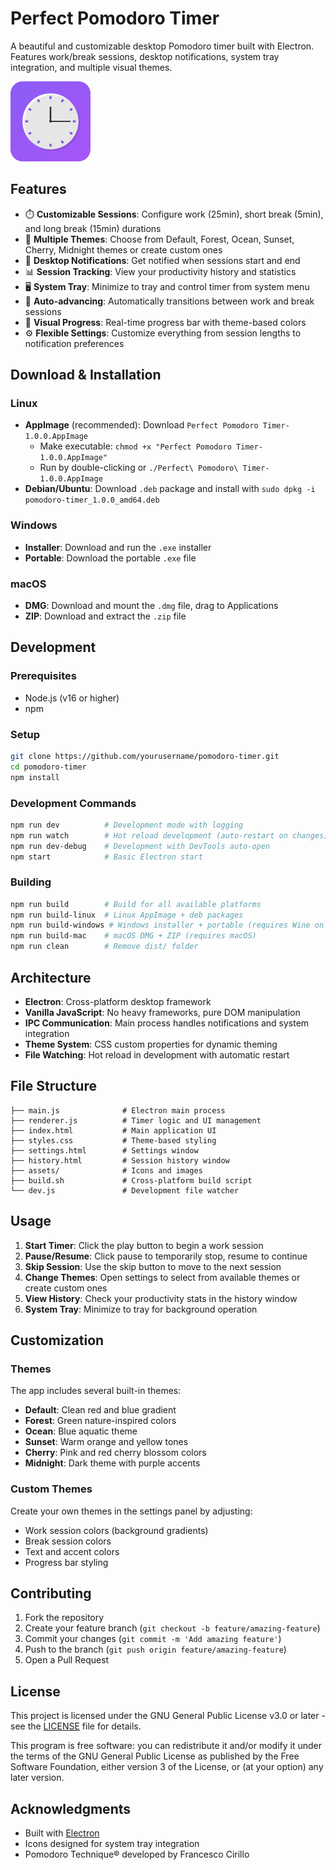 # Perfect Pomodoro Timer

A beautiful and customizable desktop Pomodoro timer built with Electron. Features work/break sessions, desktop notifications, system tray integration, and multiple visual themes.

![Perfect Pomodoro Timer](assets/icon-128.png)

## Features

- ⏱️ **Customizable Sessions**: Configure work (25min), short break (5min), and long break (15min) durations
- 🎨 **Multiple Themes**: Choose from Default, Forest, Ocean, Sunset, Cherry, Midnight themes or create custom ones
- 🔔 **Desktop Notifications**: Get notified when sessions start and end
- 📊 **Session Tracking**: View your productivity history and statistics
- 🖥️ **System Tray**: Minimize to tray and control timer from system menu
- 🎯 **Auto-advancing**: Automatically transitions between work and break sessions
- 🌈 **Visual Progress**: Real-time progress bar with theme-based colors
- ⚙️ **Flexible Settings**: Customize everything from session lengths to notification preferences

## Download & Installation

### Linux
- **AppImage** (recommended): Download `Perfect Pomodoro Timer-1.0.0.AppImage`
  - Make executable: `chmod +x "Perfect Pomodoro Timer-1.0.0.AppImage"`
  - Run by double-clicking or `./Perfect\ Pomodoro\ Timer-1.0.0.AppImage`
- **Debian/Ubuntu**: Download `.deb` package and install with `sudo dpkg -i pomodoro-timer_1.0.0_amd64.deb`

### Windows
- **Installer**: Download and run the `.exe` installer
- **Portable**: Download the portable `.exe` file

### macOS
- **DMG**: Download and mount the `.dmg` file, drag to Applications
- **ZIP**: Download and extract the `.zip` file

## Development

### Prerequisites
- Node.js (v16 or higher)
- npm

### Setup
```bash
git clone https://github.com/yourusername/pomodoro-timer.git
cd pomodoro-timer
npm install
```

### Development Commands
```bash
npm run dev          # Development mode with logging
npm run watch        # Hot reload development (auto-restart on changes)
npm run dev-debug    # Development with DevTools auto-open
npm start            # Basic Electron start
```

### Building
```bash
npm run build        # Build for all available platforms
npm run build-linux  # Linux AppImage + deb packages
npm run build-windows # Windows installer + portable (requires Wine on Linux)
npm run build-mac    # macOS DMG + ZIP (requires macOS)
npm run clean        # Remove dist/ folder
```

## Architecture

- **Electron**: Cross-platform desktop framework
- **Vanilla JavaScript**: No heavy frameworks, pure DOM manipulation
- **IPC Communication**: Main process handles notifications and system integration
- **Theme System**: CSS custom properties for dynamic theming
- **File Watching**: Hot reload in development with automatic restart

## File Structure

```
├── main.js              # Electron main process
├── renderer.js          # Timer logic and UI management
├── index.html           # Main application UI
├── styles.css           # Theme-based styling
├── settings.html        # Settings window
├── history.html         # Session history window
├── assets/              # Icons and images
├── build.sh             # Cross-platform build script
└── dev.js               # Development file watcher
```

## Usage

1. **Start Timer**: Click the play button to begin a work session
2. **Pause/Resume**: Click pause to temporarily stop, resume to continue
3. **Skip Session**: Use the skip button to move to the next session
4. **Change Themes**: Open settings to select from available themes or create custom ones
5. **View History**: Check your productivity stats in the history window
6. **System Tray**: Minimize to tray for background operation

## Customization

### Themes
The app includes several built-in themes:
- **Default**: Clean red and blue gradient
- **Forest**: Green nature-inspired colors
- **Ocean**: Blue aquatic theme
- **Sunset**: Warm orange and yellow tones
- **Cherry**: Pink and red cherry blossom colors
- **Midnight**: Dark theme with purple accents

### Custom Themes
Create your own themes in the settings panel by adjusting:
- Work session colors (background gradients)
- Break session colors
- Text and accent colors
- Progress bar styling

## Contributing

1. Fork the repository
2. Create your feature branch (`git checkout -b feature/amazing-feature`)
3. Commit your changes (`git commit -m 'Add amazing feature'`)
4. Push to the branch (`git push origin feature/amazing-feature`)
5. Open a Pull Request

## License

This project is licensed under the GNU General Public License v3.0 or later - see the [LICENSE](LICENSE) file for details.

This program is free software: you can redistribute it and/or modify it under the terms of the GNU General Public License as published by the Free Software Foundation, either version 3 of the License, or (at your option) any later version.

## Acknowledgments

- Built with [Electron](https://electronjs.org/)
- Icons designed for system tray integration
- Pomodoro Technique® developed by Francesco Cirillo